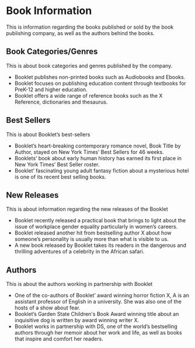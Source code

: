 # Book Information

This is information regarding the books published or sold by the book publishing company, as well as the authors behind the books.

## Book Categories/Genres

This is about book categories and genres published by the company.

- Booklet publishes non-printed books such as Audiobooks and Ebooks.
- Booklet focuses on publishing education content through textbooks for PreK-12 and higher education.
- Booklet offers a wide range of reference books such as the X Reference, dictionaries and thesaurus.

## Best Sellers

This is about Booklet’s best-sellers

- Booklet’s heart-breaking contemporary romance novel, Book Title by Author, stayed on New York Times’ Best Sellers for 46 weeks.
- Booklets’ book about early human history has earned its first place in New York Times’ Best Seller roster.
- Booklet’ fascinating young adult fantasy fiction about a mysterious hotel is one of its recent best selling books.

## New Releases

This is about information regarding the new releases of the Booklet

- Booklet recently released a practical book that brings to light about the issue of workplace gender equality particularly in women’s careers.
- Booklet released another hit from bestselling author X about how someone’s personality is usually more than what is visible to us.
- A new book released by Booklet takes its readers in the dangerous and thrilling adventures of a celebrity in the African safari.

## Authors

This is about the authors working in partnership with Booklet

- One of the co-authors of Booklet’ award winning horror fiction X, A is an assistant professor of English in a university. She was also one of the hosts of a show about fear.
- Booklet’s Garden State Children's Book Award winning title about an inquisitive dog is written by award winning writer X.
- Booklet works in partnership with DS, one of the world’s bestselling authors through her memoir about her work and life, as well as books that inspire and comfort her readers.